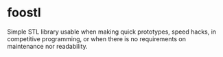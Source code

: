 foostl
======

Simple STL library usable when making quick prototypes, speed hacks, in competitive programming, or when there is no requirements on maintenance nor readability.
